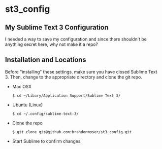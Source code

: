 # st3_config
## My Sublime Text 3 Configuration

I needed a way to save my configuration and since there shouldn't be anything secret here, why not make it a repo?

## Installation and Locations
Before "installing" these settings, make sure you have closed Sublime Text 3. Then, change to the appropriate directory and clone the git repo.

* Mac OSX
  ```
  $ cd ~/Libary/Application Support/Sublime Text 3/
  ```
* Ubuntu (Linux)
  ```
  $ cd ~/.config/sublime-text-3/
  ```
* Clone the repo
  ```
  $ git clone git@github.com:brandonmoser/st3_config.git
  ```
* Start Sublime to confirm changes
